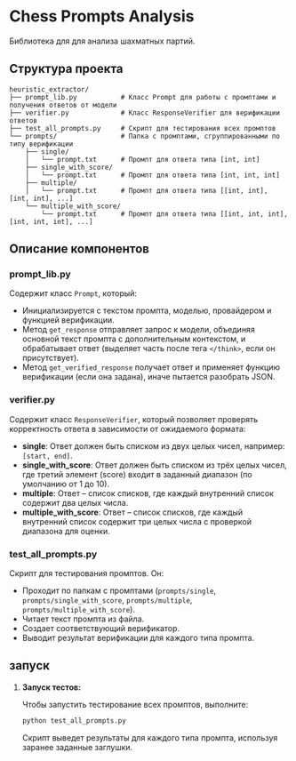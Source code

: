 # Chess Prompts Analysis

Библиотека для для анализа шахматных партий.

## Структура проекта

```
heuristic_extractor/
├── prompt_lib.py           # Класс Prompt для работы с промптами и получения ответов от модели
├── verifier.py             # Класс ResponseVerifier для верификации ответов
├── test_all_prompts.py     # Скрипт для тестирования всех промптов
└── prompts/                # Папка с промптами, сгруппированными по типу верификации
    ├── single/
    │   └── prompt.txt      # Промпт для ответа типа [int, int]
    ├── single_with_score/
    │   └── prompt.txt      # Промпт для ответа типа [int, int, int]
    ├── multiple/
    │   └── prompt.txt      # Промпт для ответа типа [[int, int], [int, int], ...]
    └── multiple_with_score/
        └── prompt.txt      # Промпт для ответа типа [[int, int, int], [int, int, int], ...]
```

## Описание компонентов

### prompt_lib.py

Содержит класс `Prompt`, который:
- Инициализируется с текстом промпта, моделью, провайдером и функцией верификации.
- Метод `get_response` отправляет запрос к модели, объединяя основной текст промпта с дополнительным контекстом, и обрабатывает ответ (выделяет часть после тега `</think>`, если он присутствует).
- Метод `get_verified_response` получает ответ и применяет функцию верификации (если она задана), иначе пытается разобрать JSON.

### verifier.py

Содержит класс `ResponseVerifier`, который позволяет проверять корректность ответа в зависимости от ожидаемого формата:
- **single**: Ответ должен быть списком из двух целых чисел, например: `[start, end]`.
- **single_with_score**: Ответ должен быть списком из трёх целых чисел, где третий элемент (score) входит в заданный диапазон (по умолчанию от 1 до 10).
- **multiple**: Ответ – список списков, где каждый внутренний список содержит два целых числа.
- **multiple_with_score**: Ответ – список списков, где каждый внутренний список содержит три целых числа с проверкой диапазона для оценки.

### test_all_prompts.py

Скрипт для тестирования промптов. Он:
- Проходит по папкам с промптами (`prompts/single`, `prompts/single_with_score`, `prompts/multiple`, `prompts/multiple_with_score`).
- Читает текст промпта из файла.
- Создает соответствующий верификатор.
- Выводит результат верификации для каждого типа промпта.

## запуск

1. **Запуск тестов:**

   Чтобы запустить тестирование всех промптов, выполните:

   ```bash
   python test_all_prompts.py
   ```

   Скрипт выведет результаты для каждого типа промпта, используя заранее заданные заглушки.

